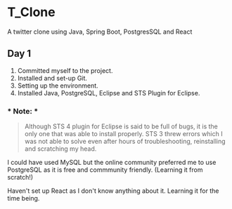 # T_Clone
A twitter clone using Java, Spring Boot, PostgresSQL and React


## Day 1

1. Committed myself to the project.
2. Installed and set-up Git.
3. Setting up the environment.
4. Installed Java, PostgreSQL, Eclipse and STS Plugin for Eclipse.

### * Note: *
> Although STS 4 plugin for Eclipse is said to be full of bugs, it is the only one that was able to install properly. STS 3 threw errors which I was not able to solve even after hours of troubleshooting, reinstalling and scratching my head.

I could have used MySQL but the online community preferred me to use PostgreSQL as it is free and commmunity friendly. (Learning it from scratch!)

Haven't set up React as I don't know anything about it. Learning it for the time being.